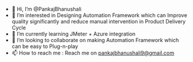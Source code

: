 - 👋 Hi, I’m @PankajBhanushali
- 👀 I’m interested in Designing Automation Framework which can Improve quality significantly and reduce manual intervention in Product Delivery Cycle
- 🌱 I’m currently learning JMeter + Azure integration
- 💞️ I’m looking to collaborate on making Automation Framework which can be easy to Plug-n-play
- 📫 How to reach me : Reach me on pankajbhanushali9@gmail.com

<!---
PankajBhanushali/PankajBhanushali is a ✨ special ✨ repository because its `README.md` (this file) appears on your GitHub profile.
You can click the Preview link to take a look at your changes.
--->
